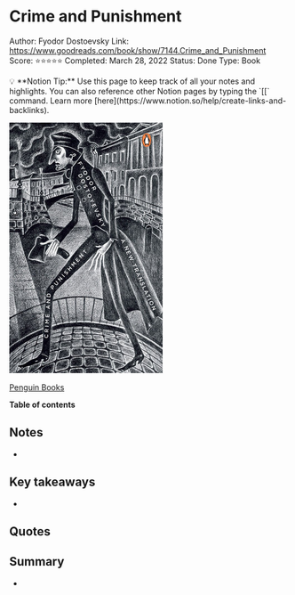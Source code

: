 # Crime and Punishment

Author: Fyodor Dostoevsky
Link: https://www.goodreads.com/book/show/7144.Crime_and_Punishment
Score: ⭐️⭐️⭐️⭐️⭐️
Completed: March 28, 2022
Status: Done
Type: Book

<aside>
💡 **Notion Tip:** Use this page to keep track of all your notes and highlights. You can also reference other Notion pages by typing the `[[` command. Learn more [here](https://www.notion.so/help/create-links-and-backlinks).

</aside>

![[Penguin Books](https://www.penguinrandomhouse.ca/books/385861/penguin-classics-crime-and-punishment-by-fyodor-dostoevskyoliver-ready/9780141192802)](Crime%20and%20Punishment%2031857f1f0ad9450489e08efaed85758d/Untitled.png)

[Penguin Books](https://www.penguinrandomhouse.ca/books/385861/penguin-classics-crime-and-punishment-by-fyodor-dostoevskyoliver-ready/9780141192802)

**Table of contents**

## Notes

- 

## Key takeaways

- 

## Quotes

> 
> 

## Summary

-